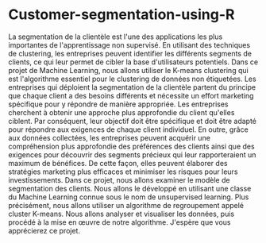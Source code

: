 # Customer-segmentation-using-R
La segmentation de la clientèle est l'une des applications les plus importantes de l'apprentissage non supervisé. En utilisant des techniques de clustering, les entreprises peuvent identifier les différents segments de clients, ce qui leur permet de cibler la base d'utilisateurs potentiels.  Dans ce projet de Machine Learning, nous allons utiliser le K-means clustering qui est l'algorithme essentiel pour le clustering de données non étiquetées. Les entreprises qui déploient la segmentation de la clientèle partent du principe que chaque client a des besoins différents et nécessite un effort marketing spécifique pour y répondre de manière appropriée. Les entreprises cherchent à obtenir une approche plus approfondie du client qu'elles ciblent. Par conséquent, leur objectif doit être spécifique et doit être adapté pour répondre aux exigences de chaque client individuel. En outre, grâce aux données collectées, les entreprises peuvent acquérir une compréhension plus approfondie des préférences des clients ainsi que des exigences pour découvrir des segments précieux qui leur rapporteraient un maximum de bénéfices.  De cette façon, elles peuvent élaborer des stratégies marketing plus efficaces et minimiser les risques pour leurs investissements. Dans ce projet, nous allons examiner le modèle de segmentation des clients. Nous allons le développé en utilisant une classe du Machine Learning connue sous le nom de unsupervised learning. Plus précisément, nous allons utiliser un algorithme de regroupement appelé cluster K-means. Nous allons analyser et visualiser les données, puis procédé à la mise en œuvre de notre algorithme.    J'espère que vous apprécierez ce projet.
